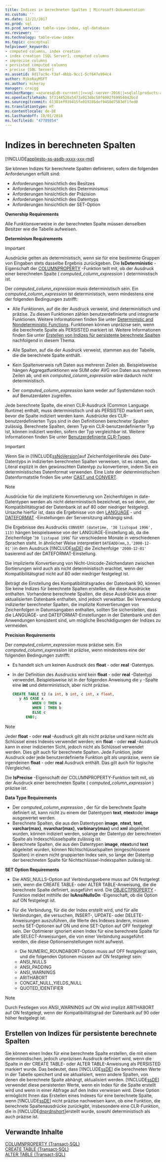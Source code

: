 ```yaml
---
title: Indizes in berechneten Spalten | Microsoft-Dokumentation
ms.custom: ''
ms.date: 12/21/2017
ms.prod: sql
ms.prod_service: table-view-index, sql-database
ms.reviewer: ''
ms.technology: table-view-index
ms.topic: conceptual
helpviewer_keywords:
- computed columns, index creation
- index creation [SQL Server], computed columns
- imprecise columns
- persisted computed columns
- precise [SQL Server]
ms.assetid: 8d17ac9c-f3af-4bbb-9cc1-5cf647e994c4
author: MikeRayMSFT
ms.author: mikeray
manager: craigg
monikerRange: =azuresqldb-current||>=sql-server-2016||=sqlallproducts-allversions||>=sql-server-linux-2017||=azuresqldb-mi-current
ms.openlocfilehash: 5f3144520a5473a913dbc50f6002f69954042bcd
ms.sourcegitcommit: 61381ef939415fe019285def9450d7583df1fed0
ms.translationtype: HT
ms.contentlocale: de-DE
ms.lasthandoff: 10/01/2018
ms.locfileid: "47789854"
---
```

# <a name="indexes-on-computed-columns"></a>Indizes in berechneten Spalten
[!INCLUDE[appliesto-ss-asdb-xxxx-xxx-md](../../includes/appliesto-ss-asdb-xxxx-xxx-md.md)]

Sie können Indizes für berechnete Spalten definieren, sofern die folgenden Anforderungen erfüllt sind:  
  
-   Anforderungen hinsichtlich des Besitzes  
-   Anforderungen hinsichtlich des Determinismus  
-   Anforderungen hinsichtlich der Präzision  
-   Anforderungen hinsichtlich des Datentyps  
-   Anforderungen hinsichtlich der SET-Option  
  
**Ownership Requirements**  
  
Alle Funktionsverweise in der berechneten Spalte müssen denselben Besitzer wie die Tabelle aufweisen.  
  
**Determinism Requirements**  
  
> [!IMPORTANT]  
>  Ausdrücke gelten als deterministisch, wenn sie für eine bestimmte Gruppen von Eingaben stets dasselbe Ergebnis zurückgeben. Die **IsDeterministic** -Eigenschaft der [COLUMNPROPERTY](../../t-sql/functions/columnproperty-transact-sql.md) -Funktion teilt mit, ob der Ausdruck einer berechneten Spalte ( *computed_column_expression* ) deterministisch ist.  
  
 Der *computed_column_expression* muss deterministisch sein. Ein *computed_column_expression* ist deterministisch, wenn mindestens eine der folgenden Bedingungen zutrifft:  
  
-   Alle Funktionen, auf die der Ausdruck verweist, sind deterministisch und präzise. Zu diesen Funktionen zählen benutzerdefinierte und integrierte Funktionen. Weitere Informationen finden Sie unter [Deterministic and Nondeterministic Functions](../../relational-databases/user-defined-functions/deterministic-and-nondeterministic-functions.md). Funktionen können unpräzise sein, wenn die berechnete Spalte als PERSISTED markiert ist. Weitere Informationen finden Sie unter [Erstellen von Indizes für persistente berechnete Spalten](#BKMK_persisted) nachfolgend in diesem Thema.  
  
-   Alle Spalten, auf die der Ausdruck verweist, stammen aus der Tabelle, die die berechnete Spalte enthält.  
  
-   Kein Spaltenverweis ruft Daten aus mehreren Zeilen ab. Beispielsweise hängen Aggregatfunktionen wie SUM oder AVG von Daten aus mehreren Zeilen ab, und ein *computed_column_expression* wäre dadurch nicht deterministisch.  
  
-   Der *computed_column_expression* kann weder auf Systemdaten noch auf Benutzerdaten zugreifen.  
  
Jede berechnete Spalte, die einen CLR-Ausdruck (Common Language Runtime) enthält, muss deterministisch und als PERSISTED markiert sein, bevor die Spalte indiziert werden kann. Ausdrücke des CLR-benutzerdefinierten Typs sind in den Definitionen berechneter Spalten zulässig. Berechnete Spalten, deren Typ ein CLR-benutzerdefinierter Typ ist, können indiziert werden, sofern der Typ vergleichbar ist. Weitere Informationen finden Sie unter [Benutzerdefinierte CLR-Typen](../../relational-databases/clr-integration-database-objects-user-defined-types/clr-user-defined-types.md).  
  
> [!IMPORTANT]  
>  Wenn Sie in [!INCLUDE[ssNoVersion](../../includes/ssnoversion-md.md)]auf Zeichenfolgenliterale des Date-Datentyps in indizierten berechneten Spalten verweisen, ist es ratsam, das Literal explizit in den gewünschten Datentyp zu konvertieren, indem Sie ein deterministisches Datenformat verwenden. Eine Liste der deterministischen Datenformatstile finden Sie unter [CAST und CONVERT](../../t-sql/functions/cast-and-convert-transact-sql.md). 

> [!NOTE]
> Ausdrücke für die implizierte Konvertierung von Zeichenfolgen in date-Datentypen werden als nicht deterministisch bezeichnet, es sei denn, der Kompatibilitätsgrad der Datenbank ist auf 80 oder niedriger festgelegt. Ursache hierfür ist, dass die Ergebnisse von den [LANGUAGE](../../t-sql/statements/set-language-transact-sql.md) - und [DATEFORMAT](../../t-sql/statements/set-dateformat-transact-sql.md) -Einstellungen der Serversitzung abhängig sind. 
>
> Die Ergebnisse des Ausdrucks `CONVERT (datetime, '30 listopad 1996', 113)` hängen beispielsweise von der LANGUAGE-Einstellung ab, da die Zeichenfolge '`30 listopad 1996`' für verschiedene Monate in verschiedenen Sprachen steht. 
> In ähnlicher Weise interpretiert `DATEADD(mm,3,'2000-12-01')`in dem Ausdruck [!INCLUDE[ssDE](../../includes/ssde-md.md)] die Zeichenfolge `'2000-12-01'` basierend auf der DATEFORMAT-Einstellung.  
>   
> Die implizierte Konvertierung von Nicht-Unicode-Zeichendaten zwischen Sortierungen wird auch als nicht deterministisch erachtet, wenn der Kompatibilitätsgrad nicht auf 80 oder niedriger festgelegt ist.  
>   
> Beträgt die Einstellung des Kompatibilitätsgrades der Datenbank 90, können Sie keine Indizes für berechnete Spalten erstellen, die diese Ausdrücke enthalten. Vorhandene berechnete Spalten, die diese Ausdrücke aus einer aktualisierten Datenbank enthalten, sind jedoch verwaltbar. Bei Verwendung indizierter berechneter Spalten, die implizite Konvertierungen von Zeichenfolgen in Datumsangaben enthalten, sollten Sie sicherstellen, dass die LANGUAGE- und DATEFORMAT-Einstellungen in der Datenbank und den Anwendungen konsistent sind, um mögliche Beschädigungen der Indizes zu vermeiden.  
  
 **Precision Requirements**  
  
 Der *computed_column_expression* muss präzise sein. Ein *computed_column_expression* ist präzise, wenn mindestens eine der folgenden Bedingungen zutrifft:  
  
-   Es handelt sich um keinen Ausdruck des **float** - oder **real** -Datentyps.  
-   In der Definition des Ausdrucks wird kein **float** - oder **real** -Datentyp verwendet. Beispielsweise ist in der folgenden Anweisung die `y` -Spalte eine **int** und deterministisch, aber nicht präzise.  
  
    ```sql  
    CREATE TABLE t2 (a int, b int, c int, x float,   
       y AS CASE x   
             WHEN 0 THEN a   
             WHEN 1 THEN b   
             ELSE c   
          END);  
    ```  
  
> [!NOTE]  
> Jeder **float** - oder **real** -Ausdruck gilt als nicht präzise und kann nicht als Schlüssel eines Indexes verwendet werden; ein **float** - oder **real** -Ausdruck kann in einer indizierten Sicht, jedoch nicht als Schlüssel verwendet werden. Dies gilt auch für berechnete Spalten. Jede Funktion, jeder Ausdruck oder jede benutzerdefinierte Funktion gilt als unpräzise, wenn sie irgendeinen **float** - oder **real** Ausdruck enthält. Das gilt auch für logische (Vergleiche).  
  
Die **IsPrecise** -Eigenschaft der COLUMNPROPERTY-Funktion teilt mit, ob der Ausdruck einer berechneten Spalte ( *computed_column_expression* ) präzise ist.  
  
**Data Type Requirements**  
  
-   Der *computed_column_expression* , der für die berechnete Spalte definiert ist, kann nicht zu einem der Datentypen **text**, **ntext**oder **image** ausgewertet werden.  
-   Berechnete Spalten, die aus den Datentypen **image**, **ntext**, **text**, **varchar(max)**, **nvarchar(max)**, **varbinary(max)** und **xml** abgeleitet wurden, können indiziert werden, solange der Datentyp der berechneten Spalte als Indexschlüsselspalte zulässig ist.  
-   Berechnete Spalten, die aus den Datentypen **image**, **ntext**und **text** abgeleitet wurden, können Nichtschlüsselspalten (eingeschlossene Spalten) in einem nicht gruppierten Index sein, so lange der Datentyp der berechneten Spalte für Nichtschlüssel-Indexspalten zulässig ist.  
  
**SET Option Requirements**  
  
-   Die ANSI_NULLS-Option auf Verbindungsebene muss auf ON festgelegt sein, wenn die CREATE TABLE- oder ALTER TABLE-Anweisung, die die berechnete Spalte definiert, ausgeführt wird. Die [OBJECTPROPERTY](../../t-sql/functions/objectproperty-transact-sql.md) -Funktion meldet mithilfe der **IsAnsiNullsOn** -Eigenschaft, ob die Option auf ON festgelegt ist.  
-   Für die Verbindung, für die der Index erstellt wird, und für alle Verbindungen, die versuchen, INSERT-, UPDATE- oder DELETE-Anweisungen auszuführen, die Werte des Indexes ändern, müssen sechs SET-Optionen auf ON und eine SET-Option auf OFF festgelegt sein. Der Optimierer ignoriert einen Index für eine berechnete Spalte für alle SELECT-Anweisungen, die von einer Verbindung ausgeführt werden, die diese Optionseinstellungen nicht aufweist.  
  
    -   Die NUMERIC_ROUNDABORT-Option muss auf OFF festgelegt sein, und die folgenden Optionen müssen auf ON festgelegt sein:  
    -   ANSI_NULLS  
    -   ANSI_PADDING  
    -   ANSI_WARNINGS  
    -   ARITHABORT  
    -   CONCAT_NULL_YIELDS_NULL  
    -   QUOTED_IDENTIFIER  
  
> [!NOTE]
> Durch Festlegen von ANSI_WARNINGS auf ON wird implizit ARITHABORT auf ON festgelegt, wenn der Kompatibilitätsgrad der Datenbank auf 90 oder höher festgelegt ist.  
  
## <a name="BKMK_persisted"></a> Erstellen von Indizes für persistente berechnete Spalten  
Sie können einen Index für eine berechnete Spalte erstellen, die mit einem deterministischen, jedoch unpräzisen Ausdruck definiert wird, wenn die Spalte in der CREATE TABLE- oder ALTER TABLE-Anweisung als PERSISTED markiert wurde. Das bedeutet, dass [!INCLUDE[ssDE](../../includes/ssde-md.md)] die berechneten Werte in der Tabelle speichert und sie aktualisiert, wenn andere Spalten, von denen die berechnete Spalte abhängt, aktualisiert werden. [!INCLUDE[ssDE](../../includes/ssde-md.md)] verwendet diese persistenten Werte, wenn ein Index für die Spalte erstellt wird und wenn in einer Abfrage auf den Index verwiesen wird. Diese Option ermöglicht Ihnen das Erstellen eines Indexes für eine berechnete Spalte, wenn [!INCLUDE[ssDE](../../includes/ssde-md.md)] nicht präzise nachweisen kann, ob eine Funktion, die berechnete Spaltenausdrücke zurückgibt, insbesondere eine CLR-Funktion, die in [!INCLUDE[dnprdnshort](../../includes/dnprdnshort-md.md)]erstellt wurde, sowohl deterministisch als auch präzise ist.  
  
## <a name="related-content"></a>Verwandte Inhalte  
 [COLUMNPROPERTY (Transact-SQL)](../../t-sql/functions/columnproperty-transact-sql.md)   
 [CREATE TABLE &#40;Transact-SQL&#41;](../../t-sql/statements/create-table-transact-sql.md)    
 [ALTER TABLE &#40;Transact-SQL&#41;](../../t-sql/statements/alter-table-transact-sql.md)
  
  
